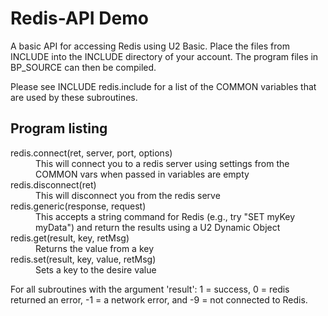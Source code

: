Redis-API Demo
==============

A basic API for accessing Redis using U2 Basic. Place the files from INCLUDE into the INCLUDE directory of your account. The program files in BP_SOURCE can then be compiled.  

Please see INCLUDE redis.include for a list of the COMMON variables that are used by these subroutines.

Program listing
---------------

<dl>
<dt>redis.connect(ret, server, port, options)</dt>
<dd>This will connect you to a redis server using settings from the COMMON vars when passed in variables are empty</dd>
<dt>redis.disconnect(ret)</dt>
<dd>This will disconnect you from the redis serve</dd>
<dt>redis.generic(response, request)</dt>
<dd>This accepts a string command for Redis (e.g., try "SET myKey myData") and return the results using a U2 Dynamic Object</dd>
<dt>redis.get(result, key, retMsg)</dt>
<dd>Returns the value from a key</dd>
<dt>redis.set(result, key, value, retMsg)</dt>
<dd>Sets a key to the desire value</dd>
</dl>

For all subroutines with the argument 'result': 1 = success, 0 = redis returned an error, -1 = a network error, and -9 = not connected to Redis.  

